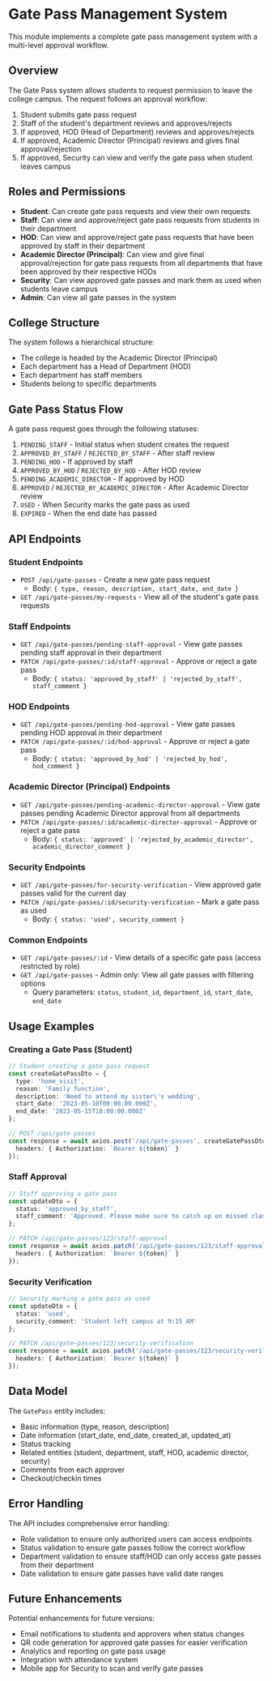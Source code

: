 # Gate Pass Management System

This module implements a complete gate pass management system with a multi-level approval workflow.

## Overview

The Gate Pass system allows students to request permission to leave the college campus. The request follows an approval workflow:

1. Student submits gate pass request
2. Staff of the student's department reviews and approves/rejects
3. If approved, HOD (Head of Department) reviews and approves/rejects
4. If approved, Academic Director (Principal) reviews and gives final approval/rejection
5. If approved, Security can view and verify the gate pass when student leaves campus

## Roles and Permissions

- **Student**: Can create gate pass requests and view their own requests
- **Staff**: Can view and approve/reject gate pass requests from students in their department
- **HOD**: Can view and approve/reject gate pass requests that have been approved by staff in their department
- **Academic Director (Principal)**: Can view and give final approval/rejection for gate pass requests from all departments that have been approved by their respective HODs
- **Security**: Can view approved gate passes and mark them as used when students leave campus
- **Admin**: Can view all gate passes in the system

## College Structure

The system follows a hierarchical structure:
- The college is headed by the Academic Director (Principal)
- Each department has a Head of Department (HOD)
- Each department has staff members
- Students belong to specific departments

## Gate Pass Status Flow

A gate pass request goes through the following statuses:

1. `PENDING_STAFF` - Initial status when student creates the request
2. `APPROVED_BY_STAFF` / `REJECTED_BY_STAFF` - After staff review
3. `PENDING_HOD` - If approved by staff
4. `APPROVED_BY_HOD` / `REJECTED_BY_HOD` - After HOD review
5. `PENDING_ACADEMIC_DIRECTOR` - If approved by HOD
6. `APPROVED` / `REJECTED_BY_ACADEMIC_DIRECTOR` - After Academic Director review
7. `USED` - When Security marks the gate pass as used
8. `EXPIRED` - When the end date has passed

## API Endpoints

### Student Endpoints

- `POST /api/gate-passes` - Create a new gate pass request
  - Body: `{ type, reason, description, start_date, end_date }`
- `GET /api/gate-passes/my-requests` - View all of the student's gate pass requests

### Staff Endpoints

- `GET /api/gate-passes/pending-staff-approval` - View gate passes pending staff approval in their department
- `PATCH /api/gate-passes/:id/staff-approval` - Approve or reject a gate pass
  - Body: `{ status: 'approved_by_staff' | 'rejected_by_staff', staff_comment }`

### HOD Endpoints

- `GET /api/gate-passes/pending-hod-approval` - View gate passes pending HOD approval in their department
- `PATCH /api/gate-passes/:id/hod-approval` - Approve or reject a gate pass
  - Body: `{ status: 'approved_by_hod' | 'rejected_by_hod', hod_comment }`

### Academic Director (Principal) Endpoints

- `GET /api/gate-passes/pending-academic-director-approval` - View gate passes pending Academic Director approval from all departments
- `PATCH /api/gate-passes/:id/academic-director-approval` - Approve or reject a gate pass
  - Body: `{ status: 'approved' | 'rejected_by_academic_director', academic_director_comment }`

### Security Endpoints

- `GET /api/gate-passes/for-security-verification` - View approved gate passes valid for the current day
- `PATCH /api/gate-passes/:id/security-verification` - Mark a gate pass as used
  - Body: `{ status: 'used', security_comment }`

### Common Endpoints

- `GET /api/gate-passes/:id` - View details of a specific gate pass (access restricted by role)
- `GET /api/gate-passes` - Admin only: View all gate passes with filtering options
  - Query parameters: `status`, `student_id`, `department_id`, `start_date`, `end_date`

## Usage Examples

### Creating a Gate Pass (Student)

```typescript
// Student creating a gate pass request
const createGatePassDto = {
  type: 'home_visit',
  reason: 'Family function',
  description: 'Need to attend my sister\'s wedding',
  start_date: '2023-05-10T08:00:00.000Z',
  end_date: '2023-05-15T18:00:00.000Z'
};

// POST /api/gate-passes
const response = await axios.post('/api/gate-passes', createGatePassDto, {
  headers: { Authorization: `Bearer ${token}` }
});
```

### Staff Approval

```typescript
// Staff approving a gate pass
const updateDto = {
  status: 'approved_by_staff',
  staff_comment: 'Approved. Please make sure to catch up on missed classes.'
};

// PATCH /api/gate-passes/123/staff-approval
const response = await axios.patch('/api/gate-passes/123/staff-approval', updateDto, {
  headers: { Authorization: `Bearer ${token}` }
});
```

### Security Verification

```typescript
// Security marking a gate pass as used
const updateDto = {
  status: 'used',
  security_comment: 'Student left campus at 9:15 AM'
};

// PATCH /api/gate-passes/123/security-verification
const response = await axios.patch('/api/gate-passes/123/security-verification', updateDto, {
  headers: { Authorization: `Bearer ${token}` }
});
```

## Data Model

The `GatePass` entity includes:

- Basic information (type, reason, description)
- Date information (start_date, end_date, created_at, updated_at)
- Status tracking
- Related entities (student, department, staff, HOD, academic director, security)
- Comments from each approver
- Checkout/checkin times

## Error Handling

The API includes comprehensive error handling:

- Role validation to ensure only authorized users can access endpoints
- Status validation to ensure gate passes follow the correct workflow
- Department validation to ensure staff/HOD can only access gate passes from their department
- Date validation to ensure gate passes have valid date ranges

## Future Enhancements

Potential enhancements for future versions:

- Email notifications to students and approvers when status changes
- QR code generation for approved gate passes for easier verification
- Analytics and reporting on gate pass usage
- Integration with attendance system
- Mobile app for Security to scan and verify gate passes 